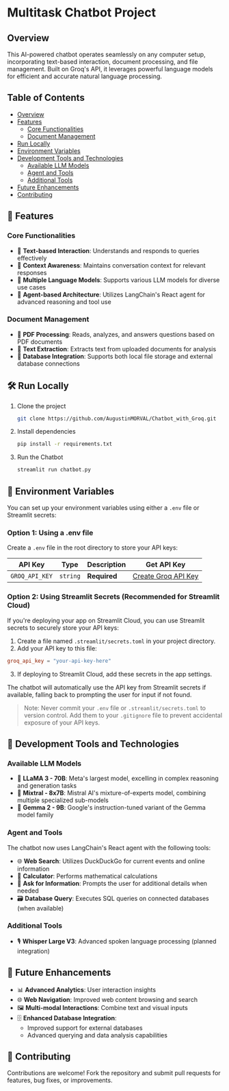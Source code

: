 # Multitask Chatbot Project

## Overview

This AI-powered chatbot operates seamlessly on any computer setup, incorporating text-based interaction, document processing, and file management. Built on Groq's API, it leverages powerful language models for efficient and accurate natural language processing.

## Table of Contents
- [Overview](#overview)
- [Features](#-features)
  - [Core Functionalities](#core-functionalities)
  - [Document Management](#document-management)
- [Run Locally](#️-run-locally)
- [Environment Variables](#-environment-variables)
- [Development Tools and Technologies](#-development-tools-and-technologies)
  - [Available LLM Models](#available-llm-models)
  - [Agent and Tools](#agent-and-tools)
  - [Additional Tools](#additional-tools)
- [Future Enhancements](#-future-enhancements)
- [Contributing](#-contributing)

## 🚀 Features

### Core Functionalities

- 💬 **Text-based Interaction**: Understands and responds to queries effectively
- 🧠 **Context Awareness**: Maintains conversation context for relevant responses
- 🔄 **Multiple Language Models**: Supports various LLM models for diverse use cases
- 🤖 **Agent-based Architecture**: Utilizes LangChain's React agent for advanced reasoning and tool use

### Document Management

- 📄 **PDF Processing**: Reads, analyzes, and answers questions based on PDF documents
- 📝 **Text Extraction**: Extracts text from uploaded documents for analysis
- 📁 **Database Integration**: Supports both local file storage and external database connections

## 🛠️ Run Locally

1. Clone the project
   ```bash
   git clone https://github.com/AugustinMORVAL/Chatbot_with_Groq.git
   ```

2. Install dependencies
   ```bash
   pip install -r requirements.txt
   ```

3. Run the Chatbot
   ```bash
   streamlit run chatbot.py
   ```

## 🔑 Environment Variables

You can set up your environment variables using either a `.env` file or Streamlit secrets:

### Option 1: Using a .env file

Create a `.env` file in the root directory to store your API keys:

| API Key | Type | Description | Get API Key |
|---------|------|-------------|-------------|
| `GROQ_API_KEY` | `string` | **Required** | [Create Groq API Key](https://console.groq.com/keys) |

### Option 2: Using Streamlit Secrets (Recommended for Streamlit Cloud)

If you're deploying your app on Streamlit Cloud, you can use Streamlit secrets to securely store your API keys:

1. Create a file named `.streamlit/secrets.toml` in your project directory.
2. Add your API key to this file:

```toml
groq_api_key = "your-api-key-here"
```

3. If deploying to Streamlit Cloud, add these secrets in the app settings.

The chatbot will automatically use the API key from Streamlit secrets if available, falling back to prompting the user for input if not found.

> Note: Never commit your `.env` file or `.streamlit/secrets.toml` to version control. Add them to your `.gitignore` file to prevent accidental exposure of your API keys.

## 🧰 Development Tools and Technologies

### Available LLM Models

- 🐑 **LLaMA 3 - 70B**: Meta's largest model, excelling in complex reasoning and generation tasks
- 🔄 **Mixtral - 8x7B**: Mistral AI's mixture-of-experts model, combining multiple specialized sub-models
- 🔹 **Gemma 2 - 9B**: Google's instruction-tuned variant of the Gemma model family

### Agent and Tools

The chatbot now uses LangChain's React agent with the following tools:

- 🌐 **Web Search**: Utilizes DuckDuckGo for current events and online information
- 🧮 **Calculator**: Performs mathematical calculations
- 💬 **Ask for Information**: Prompts the user for additional details when needed
- 🗃️ **Database Query**: Executes SQL queries on connected databases (when available)

### Additional Tools

- 🎙️ **Whisper Large V3**: Advanced spoken language processing (planned integration)

## 🔮 Future Enhancements

- 📊 **Advanced Analytics**: User interaction insights
- 🌐 **Web Navigation**: Improved web content browsing and search
- 🖼️ **Multi-modal Interactions**: Combine text and visual inputs
- 🗄️ **Enhanced Database Integration**: 
  - Improved support for external databases
  - Advanced querying and data analysis capabilities

## 🤝 Contributing

Contributions are welcome! Fork the repository and submit pull requests for features, bug fixes, or improvements.
